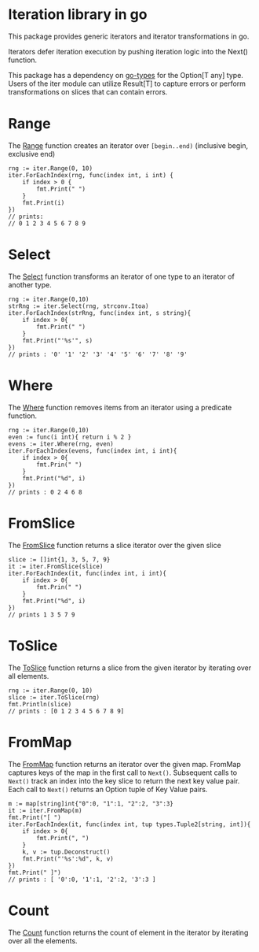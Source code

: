 # Iteration library in go

This package provides generic iterators and iterator transformations in go.

Iterators defer iteration execution by pushing iteration logic into the Next() function.

This package has a dependency on [go-types](https://github.com/patrickhuber/go-types) for the Option[T any] type. Users of the iter module can utilize Result[T] to capture errors or perform transformations on slices that can contain errors. 

# Range

The [Range](range.go) function creates an iterator over `[begin..end)` (inclusive begin, exclusive end)

```golang
rng := iter.Range(0, 10)
iter.ForEachIndex(rng, func(index int, i int) {
    if index > 0 {
        fmt.Print(" ")
    }
    fmt.Print(i)
})
// prints:
// 0 1 2 3 4 5 6 7 8 9
```

# Select

The [Select](select.go) function transforms an iterator of one type to an iterator of another type. 

```golang
rng := iter.Range(0,10)
strRng := iter.Select(rng, strconv.Itoa)
iter.ForEachIndex(strRng, func(index int, s string){
    if index > 0{
        fmt.Print(" ")
    }
    fmt.Print("'%s'", s)
})
// prints : '0' '1' '2' '3' '4' '5' '6' '7' '8' '9'
```

# Where

The [Where](where.go) function removes items from an iterator using a predicate function.

```golang
rng := iter.Range(0,10)
even := func(i int){ return i % 2 }
evens := iter.Where(rng, even)
iter.ForEachIndex(evens, func(index int, i int){
    if index > 0{
        fmt.Prin(" ")
    }
    fmt.Print("%d", i)
})
// prints : 0 2 4 6 8
```

# FromSlice

The [FromSlice](slice.go) function returns a slice iterator over the given slice

```golang
slice := []int{1, 3, 5, 7, 9}
it := iter.FromSlice(slice)
iter.ForEachIndex(it, func(index int, i int){
    if index > 0{
        fmt.Prin(" ")
    }
    fmt.Print("%d", i)
})
// prints 1 3 5 7 9
```

# ToSlice

The [ToSlice](slice.go) function returns a slice from the given iterator by iterating over all elements.

```golang
rng := iter.Range(0, 10)
slice := iter.ToSlice(rng)
fmt.Println(slice)
// prints : [0 1 2 3 4 5 6 7 8 9]
```

# FromMap

The [FromMap](map.go) function returns an iterator over the given map. FromMap captures keys of the map in the first call to `Next()`. Subsequent calls to `Next()` track an index into the key slice to return the next key value pair. Each call to `Next()` returns an Option tuple of Key Value pairs.

```golang
m := map[string]int{"0":0, "1":1, "2":2, "3":3}
it := iter.FromMap(m)
fmt.Print("[ ")
iter.ForEachIndex(it, func(index int, tup types.Tuple2[string, int]){
    if index > 0{
        fmt.Print(", ")
    }    
    k, v := tup.Deconstruct()
    fmt.Print("'%s':%d", k, v)
})
fmt.Print(" ]")
// prints : [ '0':0, '1':1, '2':2, '3':3 ]
```

# Count 

The [Count](count.go) function returns the count of element in the iterator by iterating over all the elements. 